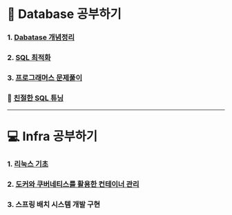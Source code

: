 # :file_folder: Database 공부하기

### 1. <a href="https://github.com/jaero0725/Database-Infra_Study/tree/main/Concept">Dabatase 개념정리</a>
### 2. <a href="https://github.com/jaero0725/Database-Infra_Study/tree/main/Optimization">SQL 최적화</a>
### 3. <a href="https://github.com/jaero0725/Database-Infra_Study/tree/main/QuerySolution"> 프로그래머스 문제풀이</a>

### 📖 <a href="https://github.com/jaero0725/Database-Infra_Study/tree/main/친절한SQL튜닝"> 친절한 SQL 튜닝 </a> 
<hr>

# :computer: Infra 공부하기
### 1. <a href="https://github.com/jaero0725/Database-Infra_Study/tree/main/Linux">리눅스 기초 </a>
### 2. <a href="https://github.com/jaero0725/Database-Infra_Study/tree/main/docker%26Kubernates">도커와 쿠버네티스를 활용한 컨테이너 관리 </a>
### 3. 스프링 배치 시스템 개발 구현 
